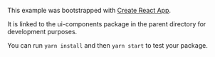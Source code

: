 This example was bootstrapped with [Create React App](https://github.com/facebook/create-react-app).

It is linked to the ui-components package in the parent directory for development purposes.

You can run `yarn install` and then `yarn start` to test your package.
